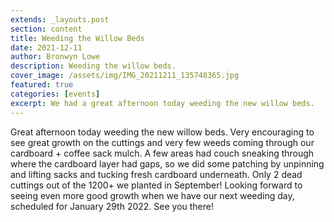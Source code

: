 ```yaml
---
extends: _layouts.post
section: content
title: Weeding the Willow Beds
date: 2021-12-11
author: Bronwyn Lowe
description: Weeding the willow beds. 
cover_image: /assets/img/IMG_20211211_135748365.jpg
featured: true
categories: [events]
excerpt: We had a great afternoon today weeding the new willow beds.
---
```


Great afternoon today weeding the new willow beds. Very encouraging to see great growth on the cuttings and very few weeds coming through our cardboard + coffee sack mulch. A few areas had couch sneaking through where the cardboard layer had gaps, so we did some patching by unpinning and lifting sacks and tucking fresh cardboard underneath. Only 2 dead cuttings out of the 1200+ we planted in September! Looking forward to seeing even more good growth when we have our next weeding day, scheduled for January 29th 2022. See you there!

<x-img src="/assets/img/IMG_20211211_135711123.jpg" caption='' class="float-right w-1/3 mx-2 my-2"/>